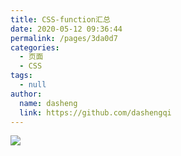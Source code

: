 ```yaml
---
title: CSS-function汇总
date: 2020-05-12 09:36:44
permalink: /pages/3da0d7
categories:
  - 页面
  - CSS
tags:
  - null
author:
  name: dasheng
  link: https://github.com/dashengqi
---
```


![](https://cdn.jsdelivr.net/gh/xugaoyi/image_store/blog/20200512161232.jpg)
